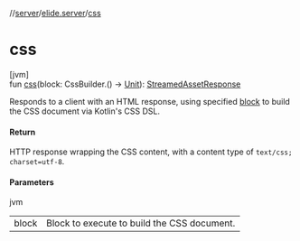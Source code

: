 //[server](../../index.md)/[elide.server](index.md)/[css](css.md)

# css

[jvm]\
fun [css](css.md)(block: CssBuilder.() -&gt; [Unit](https://kotlinlang.org/api/latest/jvm/stdlib/kotlin/-unit/index.html)): [StreamedAssetResponse](index.md#-491452832%2FClasslikes%2F-1343588467)

Responds to a client with an HTML response, using specified [block](css.md) to build the CSS document via Kotlin's CSS DSL.

#### Return

HTTP response wrapping the CSS content, with a content type of `text/css; charset=utf-8`.

#### Parameters

jvm

| | |
|---|---|
| block | Block to execute to build the CSS document. |
